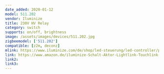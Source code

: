 ```yaml
---
date_added: 2020-01-12
model: 511.202
vendor: Iluminize
title: 230V HV Relay
category: switch
supports: on/off, brightness
image: /assets/images/devices/511.202.jpg
zigbeemodel: ['511.202']
compatible: [z2m, deconz]
mlink: https://www.iluminize.com/de/shop/led-steuerung/led-controller/product/555-511-202-zigbee-schaltaktor-400w-230v.html
link: https://www.amazon.de/iluminize-Schalt-Aktor-Lightlink-Touchlink-Dimmfunktion/dp/B07PCRJ66Y
link2: 
link3: 
---
```

